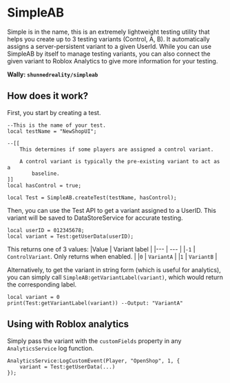 # SimpleAB
Simple is in the name, this is an extremely lightweight testing utility that helps you create up to 3 testing variants (Control, A, B). It automatically assigns a server-persistent variant to a given UserId. While you can use SimpleAB by itself to manage testing variants, you can also connect the given variant to Roblox Analytics to give more information for your testing.

**Wally: `shunnedreality/simpleab`**

## How does it work?
First, you start by creating a test.
```
--This is the name of your test.
local testName = "NewShopUI";

--[[
    This determines if some players are assigned a control variant.

    A control variant is typically the pre-existing variant to act as a
        baseline.
]]
local hasControl = true;

local Test = SimpleAB.createTest(testName, hasControl);
```

Then, you can use the Test API to get a variant assigned to a UserID.
This variant will be saved to DataStoreService for accurate testing.
```
local userID = 012345678;
local variant = Test:getUserData(userID);
```
This returns one of 3 values:
|Value | Variant label | 
|--- | --- |
|`-1` | `ControlVariant`. Only returns when enabled. |
|`0` | `VariantA` |
|`1` | `VariantB` |

Alternatively, to get the variant in string form (which is useful for analytics), you can simply call `SimpleAB:getVariantLabel(variant)`, which would return the corresponding label.

```
local variant = 0
print(Test:getVariantLabel(variant)) --Output: "VariantA"
```

## Using with Roblox analytics
Simply pass the variant with the `customFields` property in any `AnalyticsService` log function.
```
AnalyticsService:LogCustomEvent(Player, "OpenShop", 1, {
    variant = Test:getUserData(...)
});
```